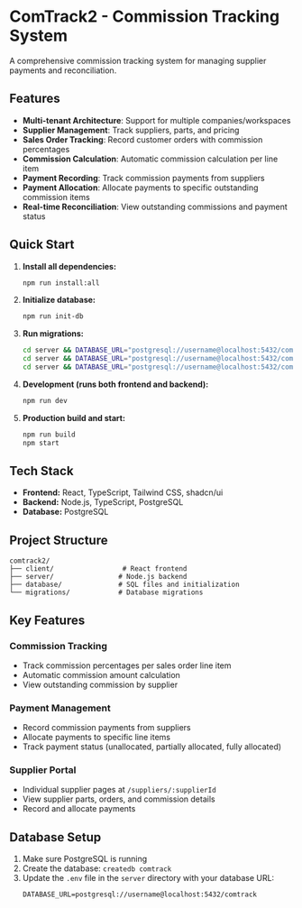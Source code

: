 # ComTrack2 - Commission Tracking System

A comprehensive commission tracking system for managing supplier payments and reconciliation.

## Features

- **Multi-tenant Architecture**: Support for multiple companies/workspaces
- **Supplier Management**: Track suppliers, parts, and pricing
- **Sales Order Tracking**: Record customer orders with commission percentages
- **Commission Calculation**: Automatic commission calculation per line item
- **Payment Recording**: Track commission payments from suppliers
- **Payment Allocation**: Allocate payments to specific outstanding commission items
- **Real-time Reconciliation**: View outstanding commissions and payment status

## Quick Start

1. **Install all dependencies:**
   ```bash
   npm run install:all
   ```

2. **Initialize database:**
   ```bash
   npm run init-db
   ```

3. **Run migrations:**
   ```bash
   cd server && DATABASE_URL="postgresql://username@localhost:5432/comtrack" node ../migrations/migrate-commission.js
   cd server && DATABASE_URL="postgresql://username@localhost:5432/comtrack" node ../migrations/migrate-commission-status.js
   cd server && DATABASE_URL="postgresql://username@localhost:5432/comtrack" node ../migrations/migrate-commission-allocations.js
   ```

4. **Development (runs both frontend and backend):**
   ```bash
   npm run dev
   ```

5. **Production build and start:**
   ```bash
   npm run build
   npm start
   ```

## Tech Stack

- **Frontend:** React, TypeScript, Tailwind CSS, shadcn/ui
- **Backend:** Node.js, TypeScript, PostgreSQL
- **Database:** PostgreSQL

## Project Structure

```
comtrack2/
├── client/                 # React frontend
├── server/                # Node.js backend
├── database/              # SQL files and initialization
└── migrations/            # Database migrations
```

## Key Features

### Commission Tracking
- Track commission percentages per sales order line item
- Automatic commission amount calculation
- View outstanding commission by supplier

### Payment Management
- Record commission payments from suppliers
- Allocate payments to specific line items
- Track payment status (unallocated, partially allocated, fully allocated)

### Supplier Portal
- Individual supplier pages at `/suppliers/:supplierId`
- View supplier parts, orders, and commission details
- Record and allocate payments

## Database Setup

1. Make sure PostgreSQL is running
2. Create the database: `createdb comtrack`
3. Update the `.env` file in the `server` directory with your database URL:
   ```
   DATABASE_URL=postgresql://username@localhost:5432/comtrack
   ```